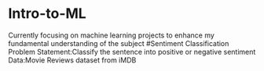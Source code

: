 # Intro-to-ML
Currently focusing on machine learning projects to enhance my fundamental understanding of the subject
#Sentiment Classification
Problem Statement:Classify the sentence into positive or negative sentiment
Data:Movie Reviews dataset from iMDB
